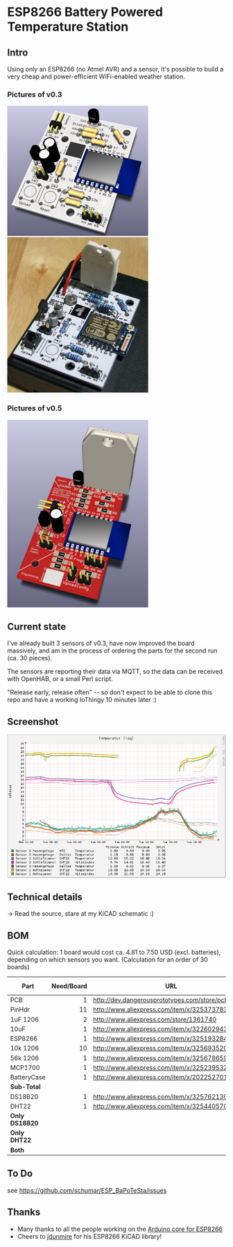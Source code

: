 #  ESP8266 Battery Powered Temperature Station

## Intro

Using only an ESP8266 (no Atmel AVR) and a sensor, it's possible to build a very cheap and power-efficient WiFi-enabled weather station.

### Pictures of v0.3

![BaPoTeSta Board v0.3 Rendering](https://github.com/schumar/ESP_BaPoTeSta/raw/master/docs/ESP_BaPoTeSta.jpg)
![BaPoTeSta Board v0.3 real](https://github.com/schumar/ESP_BaPoTeSta/raw/master/docs/board_v0.3_real.jpg)

### Pictures of v0.5

![BaPoTeSta Board v0.5 Rendering](https://github.com/schumar/ESP_BaPoTeSta/raw/master/docs/board_v0.5_render.jpg)

## Current state

I've already built 3 sensors of v0.3, have now improved the board massively, and am in the process
of ordering the parts for the second run (ca. 30 pieces).

The sensors are reporting their data via MQTT, so the data can be received with OpenHAB,
or a small Perl script.

"Release early, release often" -- so don't expect to be able to clone this repo and have a working IoThingy 10 minutes later :)

## Screenshot

![RRD Graph](https://github.com/schumar/ESP_BaPoTeSta/raw/master/docs/temp-daily.png)

## Technical details

-> Read the source, stare at my KiCAD schematic :)

## BOM

Quick calculation: 1 board would cost ca. 4.81 to 7.50 USD (excl. batteries),
depending on which sensors you want. (Calculation for an order of 30 boards)

Part|Need/Board|URL|per piece|per board
----|---------:|---|----------:|----------:|
PCB|1|http://dev.dangerousprototypes.com/store/pcbs|0.50|0.50
PinHdr|11|http://www.aliexpress.com/item/x/32537378399.html|0.01|0.09
1uF 1206|2|http://www.aliexpress.com/store/1361740|0.03|0.06
10uF|1|http://www.aliexpress.com/item/x/32260294384.html|0.07|0.07
ESP8266|1|http://www.aliexpress.com/item/x/32519328481.html|1.93|1.93
10k 1206|10|http://www.aliexpress.com/item/x/32569352008.html|0.01|0.09
56k 1206|1|http://www.aliexpress.com/item/x/32567865953.html|0.02|0.02
MCP1700|1|http://www.aliexpress.com/item/x/32523953207.html|0.36|0.36
BatteryCase|1|http://www.aliexpress.com/item/x/2022527017.html|1.06|1.06
**Sub-Total**||||**4.18**
DS18B20|1|http://www.aliexpress.com/item/x/32576213069.html|0.63|0.63
DHT22|1|http://www.aliexpress.com/item/x/32544057083.html|2.70|2.70
**Only DS18B20**||||**4.81**
**Only DHT22**||||**6.87**
**Both**||||**7.50**

## To Do

see https://github.com/schumar/ESP_BaPoTeSta/issues

## Thanks

* Many thanks to all the people working on the [Arduino core for ESP8266](https://github.com/esp8266/Arduino)
* Cheers to [jdunmire](https://github.com/jdunmire/kicad-ESP8266) for his ESP8266 KiCAD library!
